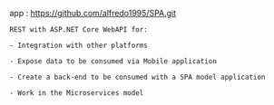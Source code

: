  app  : https://github.com/alfredo1995/SPA.git

    REST with ASP.NET Core WebAPI for:

    - Integration with other platforms

    - Expose data to be consumed via Mobile application

    - Create a back-end to be consumed with a SPA model application

    - Work in the Microservices model
 
 


